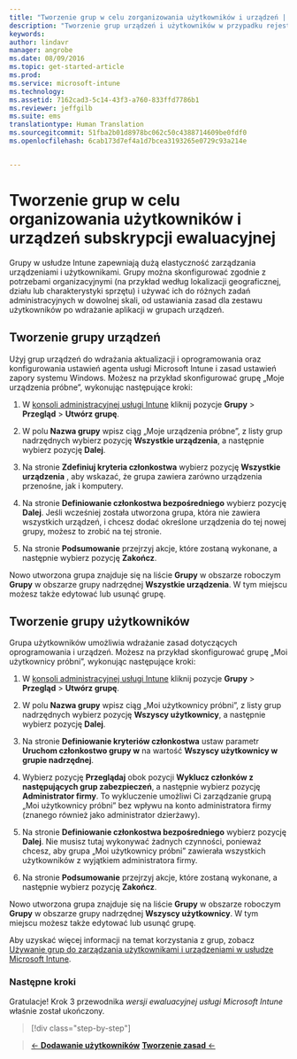 ```yaml
---
title: "Tworzenie grup w celu zorganizowania użytkowników i urządzeń | Usługa Microsoft Intune"
description: "Tworzenie grup urządzeń i użytkowników w przypadku rejestracji w celu korzystania z bezpłatnej, 30-dniowej wersji ewaluacyjnej usługi Intune"
keywords: 
author: lindavr
manager: angrobe
ms.date: 08/09/2016
ms.topic: get-started-article
ms.prod: 
ms.service: microsoft-intune
ms.technology: 
ms.assetid: 7162cad3-5c14-43f3-a760-833ffd7786b1
ms.reviewer: jeffgilb
ms.suite: ems
translationtype: Human Translation
ms.sourcegitcommit: 51fba2b01d8978bc062c50c4388714609be0fdf0
ms.openlocfilehash: 6cab173d7ef4a1d7bcea3193265e0729c93a214e


---
```


# Tworzenie grup w celu organizowania użytkowników i urządzeń subskrypcji ewaluacyjnej
Grupy w usłudze Intune zapewniają dużą elastyczność zarządzania urządzeniami i użytkownikami. Grupy można skonfigurować zgodnie z potrzebami organizacyjnymi (na przykład według lokalizacji geograficznej, działu lub charakterystyki sprzętu) i używać ich do różnych zadań administracyjnych w dowolnej skali, od ustawiania zasad dla zestawu użytkowników po wdrażanie aplikacji w grupach urządzeń.

## Tworzenie grupy urządzeń
Użyj grup urządzeń do wdrażania aktualizacji i oprogramowania oraz konfigurowania ustawień agenta usługi Microsoft Intune i zasad ustawień zapory systemu Windows. Możesz na przykład skonfigurować grupę „Moje urządzenia próbne”, wykonując następujące kroki:

1.  W [konsoli administracyjnej usługi Intune](https://manage.microsoft.com/) kliknij pozycje **Grupy** &gt; **Przegląd** &gt; **Utwórz grupę**.

2.  W polu **Nazwa grupy** wpisz ciąg „Moje urządzenia próbne”, z listy grup nadrzędnych wybierz pozycję **Wszystkie urządzenia**, a następnie wybierz pozycję **Dalej**.

3.  Na stronie **Zdefiniuj kryteria członkostwa** wybierz pozycję **Wszystkie urządzenia** , aby wskazać, że grupa zawiera zarówno urządzenia przenośne, jak i komputery.

4.  Na stronie **Definiowanie członkostwa bezpośredniego** wybierz pozycję **Dalej**. Jeśli wcześniej została utworzona grupa, która nie zawiera wszystkich urządzeń, i chcesz dodać określone urządzenia do tej nowej grupy, możesz to zrobić na tej stronie.

5.  Na stronie **Podsumowanie** przejrzyj akcje, które zostaną wykonane, a następnie wybierz pozycję **Zakończ**.

Nowo utworzona grupa znajduje się na liście **Grupy** w obszarze roboczym **Grupy** w obszarze grupy nadrzędnej **Wszystkie urządzenia**. W tym miejscu możesz także edytować lub usunąć grupę.

## Tworzenie grupy użytkowników
Grupa użytkowników umożliwia wdrażanie zasad dotyczących oprogramowania i urządzeń. Możesz na przykład skonfigurować grupę „Moi użytkownicy próbni”, wykonując następujące kroki:

1.  W [konsoli administracyjnej usługi Intune](https://manage.microsoft.com/) kliknij pozycje **Grupy** &gt; **Przegląd** &gt; **Utwórz grupę**.

2.  W polu **Nazwa grupy** wpisz ciąg „Moi użytkownicy próbni”, z listy grup nadrzędnych wybierz pozycję **Wszyscy użytkownicy**, a następnie wybierz pozycję **Dalej**.

3.  Na stronie **Definiowanie kryteriów członkostwa** ustaw parametr **Uruchom członkostwo grupy w** na wartość **Wszyscy użytkownicy w grupie nadrzędnej**.

4.  Wybierz pozycję **Przeglądaj** obok pozycji **Wyklucz członków z następujących grup zabezpieczeń**, a następnie wybierz pozycję **Administrator firmy**. To wykluczenie umożliwi Ci zarządzanie grupą „Moi użytkownicy próbni” bez wpływu na konto administratora firmy (znanego również jako administrator dzierżawy).

5.  Na stronie **Definiowanie członkostwa bezpośredniego** wybierz pozycję **Dalej**. Nie musisz tutaj wykonywać żadnych czynności, ponieważ chcesz, aby grupa „Moi użytkownicy próbni” zawierała wszystkich użytkowników z wyjątkiem administratora firmy.

6.  Na stronie **Podsumowanie** przejrzyj akcje, które zostaną wykonane, a następnie wybierz pozycję **Zakończ**.

Nowo utworzona grupa znajduje się na liście **Grupy** w obszarze roboczym **Grupy** w obszarze grupy nadrzędnej **Wszyscy użytkownicy**. W tym miejscu możesz także edytować lub usunąć grupę.

Aby uzyskać więcej informacji na temat korzystania z grup, zobacz [Używanie grup do zarządzania użytkownikami i urządzeniami w usłudze Microsoft Intune](/Intune/Deploy-Use/use-groups-to-manage-users-and-devices-with-microsoft-intune).

### Następne kroki
Gratulacje! Krok 3 przewodnika *wersji ewaluacyjnej usługi Microsoft Intune* właśnie został ukończony.

>[!div class="step-by-step"]

>[&larr; **Dodawanie użytkowników**](.\get-started-with-a-30-day-trial-of-microsoft-intune-step-2.md)     [**Tworzenie zasad** &larr;](.\get-started-with-a-30-day-trial-of-microsoft-intune-step-4.md)  



<!--HONumber=Aug16_HO2-->



